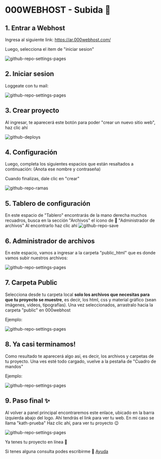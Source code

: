 # 000WEBHOST - Subida 🚀

## 1. Entrar a Webhost
Ingresa al siguiente link:
https://ar.000webhost.com/

Luego, selecciona el item de "iniciar sesion"

![github-repo-settings-pages](asset/wh-0.png)

## 2. Iniciar sesion
Loggeate con tu mail:

![github-repo-settings-pages](asset/wh-00.png)

## 3. Crear proyecto
Al ingresar, te aparecerá este botón para poder "crear un nuevo sitio web", haz clic ahí

![github-deploys](asset/wh-1.png)

## 4. Configuración
Luego, completa los siguientes espacios que están resaltados a continuación: (Anota ese nombre y contraseña)

Cuando finalizas, dale clic en "crear"

![github-repo-ramas](asset/wh-2.png)

## 5. Tablero de configuración
En este espacio de "Tablero" encontrarás de la mano derecha muchos recuadros, busca en la sección "Archivos" el icono de 📂 "Administrador de archivos"
Al encontrarlo haz clic ahí
![github-repo-save](asset/wh-3.png)

## 6. Administrador de archivos
En este espacio, vamos a ingresar a la carpeta "public_html" que es donde vamos subir nuestros archivos:

![github-repo-settings-pages](asset/wh-4.png)

## 7. Carpeta Public
Selecciona desde tu carpeta local **solo los archivos que necesitas para que tu proyecto se muestre**, es decir, los html, css y material gráfico (sean imágenes, videos, tipografías).
Una vez seleccionados, arrastralo hacia la carpeta "public" en 000webhost

Ejemplo:

![github-repo-settings-pages](asset/wh-5.png)

## 8. Ya casi terminamos!
Como resultado te aparecerá algo así, es decir, los archivos y carpetas de tu proyecto.
Una ves esté todo cargado, vuelve a la pestaña de "Cuadro de mandos"

Ejemplo:

![github-repo-settings-pages](asset/wh-6.png)

## 9. Paso final ✨
Al volver a panel principal encontraremos este enlace, ubicado en la barra izquierda abajo del logo. Ahí tendrás el link para ver tu web. En mi caso se llama "kath-prueba"
Haz clic ahí, para ver tu proyecto 😉

![github-repo-settings-pages](asset/wh-7.png)

Ya tenes tu proyecto en línea 🙌

Si tenes alguna consulta podes escribirme 💌 [Ayuda](https://www.instagram.com/altoremolp/?hl=es)

